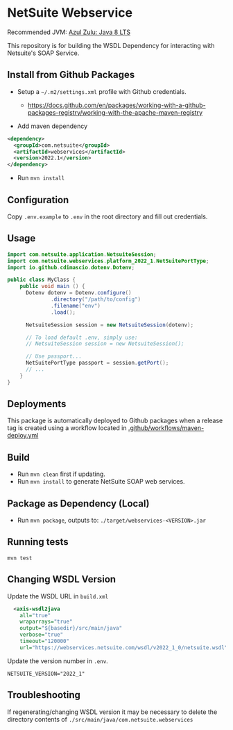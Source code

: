 # NetSuite Webservice

Recommended JVM: [Azul Zulu: Java 8 LTS](https://www.azul.com/downloads/?version=java-8-lts&package=jdk)

This repository is for building the WSDL Dependency for interacting with Netsuite's SOAP Service.


## Install from Github Packages
- Setup a `~/.m2/settings.xml` profile with Github credentials.
  - https://docs.github.com/en/packages/working-with-a-github-packages-registry/working-with-the-apache-maven-registry

- Add maven dependency
```xml
<dependency>
  <groupId>com.netsuite</groupId>
  <artifactId>webservices</artifactId>
  <version>2022.1</version>
</dependency>
```

- Run `mvn install`

## Configuration
Copy `.env.example` to `.env` in the root directory and fill out credentials.

## Usage

```java
import com.netsuite.application.NetsuiteSession;
import com.netsuite.webservices.platform_2022_1.NetSuitePortType;
import io.github.cdimascio.dotenv.Dotenv;

public class MyClass {
    public void main () {
      Dotenv dotenv = Dotenv.configure()
              .directory("/path/to/config")
              .filename("env")
              .load();

      NetsuiteSession session = new NetsuiteSession(dotenv);

      // To load default .env, simply use:
      // NetsuiteSession session = new NetsuiteSession();

      // Use passport...
      NetSuitePortType passport = session.getPort();
      // ...
    }
}

```


## Deployments
This package is automatically deployed to Github packages when a release tag is created using a workflow located in [.github/workflows/maven-deploy.yml](./.github/workflows/maven-deploy.yml)



## Build
- Run `mvn clean` first if updating.
- Run `mvn install` to generate NetSuite SOAP web services.

## Package as Dependency (Local)
- Run `mvn package`, outputs to: `./target/webservices-<VERSION>.jar`

## Running tests
`mvn test`

## Changing WSDL Version
Update the WSDL URL in `build.xml`
```xml
  <axis-wsdl2java
    all="true"
    wraparrays="true"
    output="${basedir}/src/main/java"
    verbose="true"
    timeout="120000"
    url="https://webservices.netsuite.com/wsdl/v2022_1_0/netsuite.wsdl"/>
```

Update the version number in `.env`.
```shell
NETSUITE_VERSION="2022_1"
```

## Troubleshooting
If regenerating/changing WSDL version it may be necessary to delete the directory contents of `./src/main/java/com.netsuite.webservices`